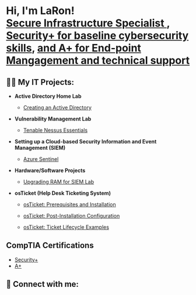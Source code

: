 <h1>Hi, I'm LaRon! <br/><a href="https://github.com/joshmadakor1">Secure Infrastructure Specialist </a>, <a href="https://www.linkedin.com/in/laron-strong-a70249178/">Security+ for baseline cybersecurity skills</a>, <a href="https://www.linkedin.com/in/laron-strong-a70249178/">and A+ for End-point Mangagement and technical support</a></h1>

<h2>👨‍💻 My IT Projects:</h2>

- <b>Active Directory Home Lab</b>
  - [Creating an Active Directory](https://github.com/TronOSUpgrd/ActiveDirectoryLab)
- <b>Vulnerability Management Lab</b>
  - [Tenable Nessus Essentials](https://github.com/TronOSUpgrd/Vulnerability-Management)</b></i>
- <b>Setting up a Cloud-based Security Information and Event Management (SIEM)</b>
  - [Azure Sentinel](https://github.com/TronOSUpgrd/SIEM-Lab)
- <b>Hardware/Software Projects</b>
  - [Upgrading RAM for SIEM Lab](https://github.com/TronOSUpgrd/Upgrading-RAM-for-SIEM-Lab/blob/main/README.md)

- <b>osTicket (Help Desk Ticketing System)</b>
  - [osTicket: Prerequisites and Installation](https://github.com/DanielRodriguezIT/osticket-prereqs)
    
  - [osTicket: Post-Installation Configuration](https://github.com/DanielRodriguezIT/osTicketPostConfiguration)
    
  - [osTicket: Ticket Lifecycle Examples](https://github.com/DanielRodriguezIT/osTicket-LifeCycle-Examples)

<h2> CompTIA Certifications</h2>

- [Security+](https://www.credly.com/badges/6dbd4c25-3694-48f9-bec6-4e058e395c33)
- [A+](https://www.credly.com/badges/1bad2df8-ed9d-4af9-a33b-0cb708209f55)


<h2> 🤳 Connect with me:</h2>

[linkedin]: https://www.linkedin.com/in/laron-strong-a70249178/

<!--
**joshmadakor1/joshmadakor1** is a ✨ _special_ ✨ repository because its `README.md` (this file) appears on your GitHub profile.

Here are some ideas to get you started:

- 🔭 I’m currently working on ...
- 🌱 I’m currently learning ...
- 👯 I’m looking to collaborate on ...
- 🤔 I’m looking for help with ...
- 💬 Ask me about ...
- 📫 How to reach me: ...
- 😄 Pronouns: ...
- ⚡ Fun fact: ...
-->
